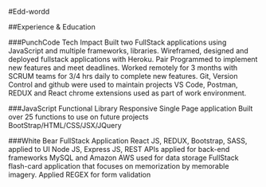 #Edd-wordd

##Experience & Education

###PunchCode Tech Impact
Built two FullStack applications using JavaScript and multiple frameworks, libraries.
Wireframed, designed and deployed fullstack applications with Heroku.
Pair Programmed to implement new features and meet deadlines.
Worked remotely for 3 months with SCRUM teams for 3/4 hrs daily to complete new features.
Git, Version Control and github were used to maintain projects
VS Code, Postman, REDUX and React chrome extensions used as part of work environment.

###JavaScript Functional Library
Responsive Single Page application
Built over 25 functions to use on future projects
BootStrap/HTML/CSS/JSX/JQuery

###White Bear FullStack Application
React JS, REDUX, Bootstrap, SASS, applied to UI
Node JS, Express JS, REST APIs applied for back-end frameworks
MySQL and Amazon AWS used for data storage
FullStack flash-card application that focuses on memorization by memorable imagery.
Applied REGEX for form validation
